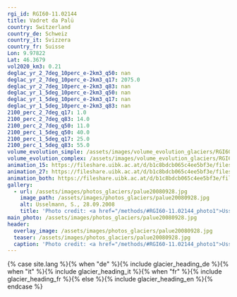 ```yaml
---
rgi_id: RGI60-11.02144
title: Vadret da Palü
country: Switzerland
country_de: Schweiz
country_it: Svizzera
country_fr: Suisse
Lon: 9.97822
Lat: 46.3679
vol2020_km3: 0.21
deglac_yr_2_7deg_10perc_e-2km3_q50: nan
deglac_yr_2_7deg_10perc_e-2km3_q17: 2075.0
deglac_yr_2_7deg_10perc_e-2km3_q83: nan
deglac_yr_1_5deg_10perc_e-2km3_q50: nan
deglac_yr_1_5deg_10perc_e-2km3_q17: nan
deglac_yr_1_5deg_10perc_e-2km3_q83: nan
2100_perc_2_7deg_q17: 1.0
2100_perc_2_7deg_q83: 14.0
2100_perc_2_7deg_q50: 11.0
2100_perc_1_5deg_q50: 40.0
2100_perc_1_5deg_q17: 25.0
2100_perc_1_5deg_q83: 55.0
volume_evolution_simple: /assets/images/volume_evolution_glaciers/RGI60-11.02144_simple_en.png
volume_evolution_complex: /assets/images/volume_evolution_glaciers/RGI60-11.02144_complex_en.png
animation_15: https://fileshare.uibk.ac.at/d/b1c8bdcb065c4ee5bf3e/files/?p=%2FRGI60-11.02144_%2B1.5%C2%B0C.mp4&dl=1
animation_27: https://fileshare.uibk.ac.at/d/b1c8bdcb065c4ee5bf3e/files/?p=%2FRGI60-11.02144_%2B2.7%C2%B0C.mp4&dl=1
animation_both: https://fileshare.uibk.ac.at/d/b1c8bdcb065c4ee5bf3e/files/?p=%2FRGI60-11.02144_both.mp4&dl=1
gallery:
  - url: /assets/images/photos_glaciers/palue20080928.jpg
    image_path: /assets/images/photos_glaciers/palue20080928.jpg
    alt: Usselmann, S., 28.09.2008
    title: 'Photo credit: <a href="/methods/#RGI60-11.02144_photo1">Usselmann, S., 28.09.2008</a>'
main_photo: /assets/images/photos_glaciers/palue20080928.jpg
header:
  overlay_image: /assets/images/photos_glaciers/palue20080928.jpg
  teaser: /assets/images/photos_glaciers/palue20080928.jpg
  caption: 'Photo credit: <a href="/methods/#RGI60-11.02144_photo1">Usselmann, S., 28.09.2008</a>'
---
```

{% case site.lang %}{% when "de" %}{% include glacier_heading_de %}{% when "it" %}{% include glacier_heading_it %}{% when "fr" %}{% include glacier_heading_fr %}{% else %}{% include glacier_heading_en %}{% endcase %}